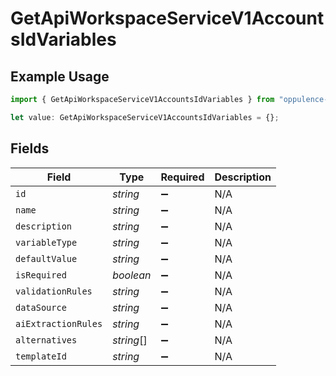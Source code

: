 # GetApiWorkspaceServiceV1AccountsIdVariables

## Example Usage

```typescript
import { GetApiWorkspaceServiceV1AccountsIdVariables } from "oppulence-backend-sdk/models/operations";

let value: GetApiWorkspaceServiceV1AccountsIdVariables = {};
```

## Fields

| Field               | Type                | Required            | Description         |
| ------------------- | ------------------- | ------------------- | ------------------- |
| `id`                | *string*            | :heavy_minus_sign:  | N/A                 |
| `name`              | *string*            | :heavy_minus_sign:  | N/A                 |
| `description`       | *string*            | :heavy_minus_sign:  | N/A                 |
| `variableType`      | *string*            | :heavy_minus_sign:  | N/A                 |
| `defaultValue`      | *string*            | :heavy_minus_sign:  | N/A                 |
| `isRequired`        | *boolean*           | :heavy_minus_sign:  | N/A                 |
| `validationRules`   | *string*            | :heavy_minus_sign:  | N/A                 |
| `dataSource`        | *string*            | :heavy_minus_sign:  | N/A                 |
| `aiExtractionRules` | *string*            | :heavy_minus_sign:  | N/A                 |
| `alternatives`      | *string*[]          | :heavy_minus_sign:  | N/A                 |
| `templateId`        | *string*            | :heavy_minus_sign:  | N/A                 |